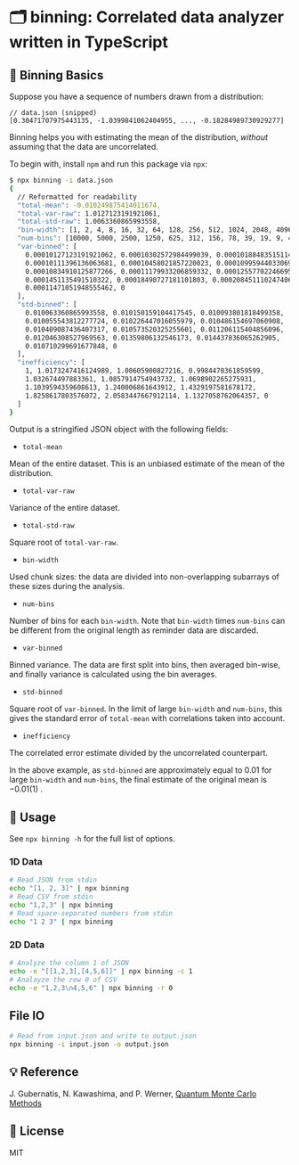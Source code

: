 # 🗂️ binning: Correlated data analyzer written in TypeScript

## 🚸 Binning Basics

Suppose you have a sequence of numbers drawn from a distribution:

```jsonc
// data.json (snipped)
[0.30471707975443135, -1.0399841062404955, ..., -0.18284989730929277]
```

Binning helps you with estimating the mean of the distribution, *without* assuming that the data are uncorrelated.

To begin with, install `npm` and run this package via `npx`:

```bash
$ npx binning -i data.json
{
  // Reformatted for readability
  "total-mean": -0.010249875414011674,
  "total-var-raw": 1.0127123191921061,
  "total-std-raw": 1.0063360865993558,
  "bin-width": [1, 2, 4, 8, 16, 32, 64, 128, 256, 512, 1024, 2048, 4096, 8192],
  "num-bins": [10000, 5000, 2500, 1250, 625, 312, 156, 78, 39, 19, 9, 4, 2, 1],
  "var-binned": [
    0.00010127123191921062, 0.00010302572984499039, 0.00010188483515114095,
    0.00010111396136063681, 0.00010458021857220023, 0.00010995944033069256,
    0.00010834910125877266, 0.00011179933206859332, 0.0001255770224669531,
    0.0001451135491510322, 0.00018490727181101803, 0.00020845111024740627,
    0.00011471051948555462, 0
  ],
  "std-binned": [
    0.010063360865993558, 0.010150159104417545, 0.010093801818499358,
    0.010055543812277724, 0.010226447016055979, 0.010486154697060908,
    0.010409087436407317, 0.010573520325255601, 0.011206115404856096,
    0.012046308527969563, 0.01359806132546173, 0.014437836065262905,
    0.010710299691677848, 0
  ],
  "inefficiency": [
    1, 1.0173247416124989, 1.00605900827216, 0.9984470361859599,
    1.032674497883361, 1.0857914754943732, 1.0698902265275931,
    1.1039594359608613, 1.240006861643912, 1.4329197581678172,
    1.8258617803576072, 2.0583447667912114, 1.1327058762064357, 0
  ]
}

```

Output is a stringified JSON object with the following fields:

- `total-mean`

Mean of the entire dataset.
This is an unbiased estimate of the mean of the distribution.

- `total-var-raw`

Variance of the entire dataset.

- `total-std-raw`

Square root of `total-var-raw`.

- `bin-width`

Used chunk sizes: the data are divided into non-overlapping subarrays of these sizes during the analysis.

- `num-bins`

Number of bins for each `bin-width`.
Note that `bin-width` times `num-bins` can be different from the original length as reminder data are discarded.

- `var-binned`

Binned variance.
The data are first split into bins, then averaged bin-wise, and finally variance is calculated using the bin averages.

- `std-binned`

Square root of `var-binned`.
In the limit of large `bin-width` and `num-bins`, this gives the standard error of `total-mean` with correlations taken into account.

- `inefficiency`

The correlated error estimate divided by the uncorrelated counterpart.

In the above example, as `std-binned` are approximately equal to $0.01$ for large `bin-width` and `num-bins`, the final estimate of the original mean is $-0.01(1)$ .

## 🔨 Usage

See `npx binning -h` for the full list of options.

### 1D Data

```bash
# Read JSON from stdin
echo "[1, 2, 3]" | npx binning
# Read CSV from stdin
echo "1,2,3" | npx binning
# Read space-separated numbers from stdin
echo "1 2 3" | npx binning
```

### 2D Data

```bash
# Analyze the column 1 of JSON
echo -e "[[1,2,3],[4,5,6]]" | npx binning -c 1
# Analayze the row 0 of CSV
echo -e "1,2,3\n4,5,6" | npx binning -r 0
```

## File IO

```bash
# Read from input.json and write to output.json
npx binning -i input.json -o output.json
```

## 💡 Reference

J. Gubernatis, N. Kawashima, and P. Werner, [Quantum Monte Carlo Methods](https://www.cambridge.org/core/books/quantum-monte-carlo-methods/AEA92390DA497360EEDA153CF1CEC7AC)

## 📄 License

MIT

